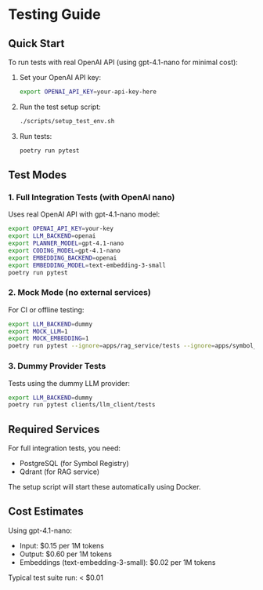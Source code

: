 # Testing Guide

## Quick Start

To run tests with real OpenAI API (using gpt-4.1-nano for minimal cost):

1. Set your OpenAI API key:
   ```bash
   export OPENAI_API_KEY=your-api-key-here
   ```

2. Run the test setup script:
   ```bash
   ./scripts/setup_test_env.sh
   ```

3. Run tests:
   ```bash
   poetry run pytest
   ```

## Test Modes

### 1. Full Integration Tests (with OpenAI nano)
Uses real OpenAI API with gpt-4.1-nano model:
```bash
export OPENAI_API_KEY=your-key
export LLM_BACKEND=openai
export PLANNER_MODEL=gpt-4.1-nano
export CODING_MODEL=gpt-4.1-nano
export EMBEDDING_BACKEND=openai
export EMBEDDING_MODEL=text-embedding-3-small
poetry run pytest
```

### 2. Mock Mode (no external services)
For CI or offline testing:
```bash
export LLM_BACKEND=dummy
export MOCK_LLM=1
export MOCK_EMBEDDING=1
poetry run pytest --ignore=apps/rag_service/tests --ignore=apps/symbol_registry/tests
```

### 3. Dummy Provider Tests
Tests using the dummy LLM provider:
```bash
export LLM_BACKEND=dummy
poetry run pytest clients/llm_client/tests
```

## Required Services

For full integration tests, you need:
- PostgreSQL (for Symbol Registry)
- Qdrant (for RAG service)

The setup script will start these automatically using Docker.

## Cost Estimates

Using gpt-4.1-nano:
- Input: $0.15 per 1M tokens
- Output: $0.60 per 1M tokens
- Embeddings (text-embedding-3-small): $0.02 per 1M tokens

Typical test suite run: < $0.01